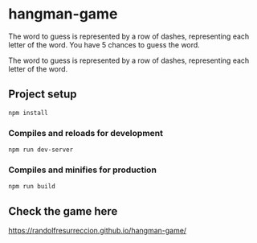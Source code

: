 # hangman-game
The word to guess is represented by a row of dashes, representing each letter of the word.
You have 5 chances to guess the word.

The word to guess is represented by a row of dashes, representing each letter of the word.


## Project setup
```
npm install
```

### Compiles and reloads for development
```
npm run dev-server
```

### Compiles and minifies for production
```
npm run build
```

## Check the game here

https://randolfresurreccion.github.io/hangman-game/
